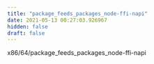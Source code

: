 ```yaml
---
title: "package_feeds_packages_node-ffi-napi"
date: 2021-05-13 00:27:03.926967
hidden: false
draft: false
---
```


x86/64/package_feeds_packages_node-ffi-napi

